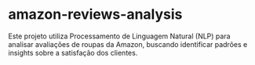 # amazon-reviews-analysis
Este projeto utiliza Processamento de Linguagem Natural (NLP) para analisar avaliações de roupas da Amazon, buscando identificar padrões e insights sobre a satisfação dos clientes.

